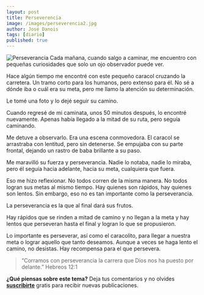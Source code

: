 ```yaml
---
layout: post
title: Perseverencia
image: /images/perseverencia2.jpg
author: José Danois
tags: [diario]
published: true
---
```

![Perseverancia](/images/perseverencia2.jpg)
Cada mañana, cuando salgo a caminar, me encuentro con pequeñas curiosidades que solo un ojo observador puede ver.

Hace algún tiempo me encontré con este pequeño caracol cruzando la carretera. Un tramo corto para los humanos, pero extenso para él. No sé a dónde iba o cuál era su meta, pero me llamo la atención su determinación.

Le tomé una foto y lo dejé seguir su camino.

Cuando regresé de mi caminata, unos 50 minutos después, lo encontré nuevamente. Apenas había llegado a la mitad de su ruta, pero seguía caminando.

Me detuve a observarlo. Era una escena conmovedora. El caracol se arrastraba con lentitud, pero sin detenerse. Se empujaba con su parte frontal, dejando un rastro de baba brillante a su paso.

Me maravilló su fuerza y perseverancia. Nadie lo notaba, nadie lo miraba, pero él seguía hacia adelante, hacia su meta, cualquiera que fuera.

Eso me hizo reflexionar. No todos corren de la misma manera. No todos logran sus metas al mismo tiempo. Hay quienes son rápidos, hay quienes son lentos. Sin embargo, eso no es tan importante como la perseverancia.

La perseverancia es la que al final dará sus frutos.

Hay rápidos que se rinden a mitad de camino y no llegan a la meta y hay lentos que perseveran hasta el final y logran lo que se propusieron.

Lo importante es perseverar, así como el caracolito, para llegar a nuestra meta o lograr aquello que tanto deseamos. Aunque a veces se haga lento el camino, no desistas. Hay recompensa para el que persevera.

> “Corramos con perseverancia la carrera que Dios nos ha puesto por
delante.” Hebreos 12:1

**¿Qué piensas sobre este tema?** Deja tus comentarios y no olvides **[suscribirte](https://www.feedio.co/@jdanois)** gratis para recibir nuevas publicaciones.
<!--stackedit_data:
eyJoaXN0b3J5IjpbMTA0NzE5MDQzOV19
-->